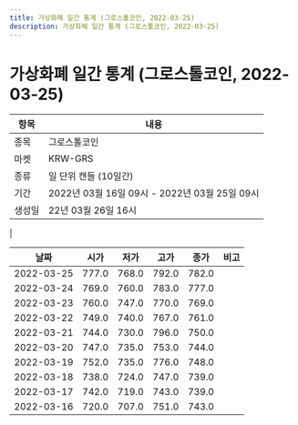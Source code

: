 ```yaml
---
title: 가상화폐 일간 통계 (그로스톨코인, 2022-03-25)
description: 가상화폐 일간 통계 (그로스톨코인, 2022-03-25)
---
```


가상화폐 일간 통계 (그로스톨코인, 2022-03-25)
===

|항목|내용|
|--|--|
|종목|그로스톨코인|
|마켓|KRW-GRS|
|종류|일 단위 캔들 (10일간)|
|기간|2022년 03월 16일 09시 - 2022년 03월 25일 09시|
|생성일|22년 03월 26일 16시|
|

|날짜|시가|저가|고가|종가|비고|
|--|--|--|--|--|--|
|2022-03-25|777.0|768.0|792.0|782.0|    |
|2022-03-24|769.0|760.0|783.0|777.0|    |
|2022-03-23|760.0|747.0|770.0|769.0|    |
|2022-03-22|749.0|740.0|767.0|761.0|    |
|2022-03-21|744.0|730.0|796.0|750.0|    |
|2022-03-20|747.0|735.0|753.0|744.0|    |
|2022-03-19|752.0|735.0|776.0|748.0|    |
|2022-03-18|738.0|724.0|747.0|739.0|    |
|2022-03-17|742.0|719.0|743.0|739.0|    |
|2022-03-16|720.0|707.0|751.0|743.0|    |
